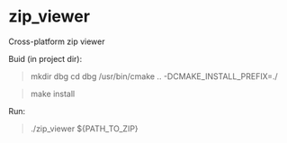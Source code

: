 # zip_viewer
Cross-platform zip viewer

Buid (in project dir):
>mkdir dbg
>cd dbg
>/usr/bin/cmake .. -DCMAKE_INSTALL_PREFIX=./

>make install

Run:
>./zip_viewer ${PATH_TO_ZIP}
